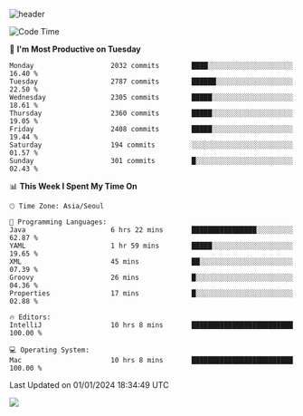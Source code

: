 ![header](https://capsule-render.vercel.app/api?type=Egg&color=timeAuto&height=300&section=header&text=PoPo&fontSize=90&animation=fadeIn)

  <!--START_SECTION:waka-->
![Code Time](http://img.shields.io/badge/Code%20Time-1%2C336%20hrs%2046%20mins-blue)

📅 **I'm Most Productive on Tuesday** 

```text
Monday                   2032 commits        ████░░░░░░░░░░░░░░░░░░░░░   16.40 % 
Tuesday                  2787 commits        ██████░░░░░░░░░░░░░░░░░░░   22.50 % 
Wednesday                2305 commits        █████░░░░░░░░░░░░░░░░░░░░   18.61 % 
Thursday                 2360 commits        █████░░░░░░░░░░░░░░░░░░░░   19.05 % 
Friday                   2408 commits        █████░░░░░░░░░░░░░░░░░░░░   19.44 % 
Saturday                 194 commits         ░░░░░░░░░░░░░░░░░░░░░░░░░   01.57 % 
Sunday                   301 commits         █░░░░░░░░░░░░░░░░░░░░░░░░   02.43 % 
```


📊 **This Week I Spent My Time On** 

```text
🕑︎ Time Zone: Asia/Seoul

💬 Programming Languages: 
Java                     6 hrs 22 mins       ████████████████░░░░░░░░░   62.87 % 
YAML                     1 hr 59 mins        █████░░░░░░░░░░░░░░░░░░░░   19.65 % 
XML                      45 mins             ██░░░░░░░░░░░░░░░░░░░░░░░   07.39 % 
Groovy                   26 mins             █░░░░░░░░░░░░░░░░░░░░░░░░   04.36 % 
Properties               17 mins             █░░░░░░░░░░░░░░░░░░░░░░░░   02.88 % 

🔥 Editors: 
IntelliJ                 10 hrs 8 mins       █████████████████████████   100.00 % 

💻 Operating System: 
Mac                      10 hrs 8 mins       █████████████████████████   100.00 % 
```


 Last Updated on 01/01/2024 18:34:49 UTC
<!--END_SECTION:waka-->



<img src="https://capsule-render.vercel.app/api?type=Egg&color=timeAuto&height=300&section=footer&text=PoPo&fontSize=90&animation=fadeIn&reversal=true" />
